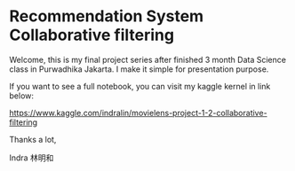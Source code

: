 # Recommendation System Collaborative filtering

Welcome, this is my final project series after finished 3 month Data Science class in Purwadhika Jakarta. I make it simple for presentation purpose.

If you want to see a full notebook, you can visit my kaggle kernel in link below:

https://www.kaggle.com/indralin/movielens-project-1-2-collaborative-filtering

Thanks a lot,

Indra 林明和
